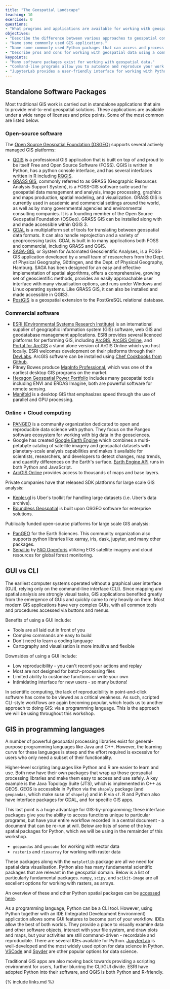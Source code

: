 ```yaml
---
title: "The Geospatial Landscape"
teaching: 10
exercises: 0
questions:
- "What programs and applications are available for working with geospatial data?"
objectives:
- "Describe the difference between various approaches to geospatial computing, and their relative strengths and weaknesses."
- "Name some commonly used GIS applications."
- "Name some commonly used Python packages that can access and process spatial data."
- "Describe pros and cons for working with geospatial data using a command-line versus a graphical user interface."
keypoints:
- "Many software packages exist for working with geospatial data."
- "Command-line programs allow you to automate and reproduce your work."
- "JupyterLab provides a user-friendly interface for working with Python."
---
```



## Standalone Software Packages 

Most traditional GIS work is carried out in standalone applications that aim to provide
end-to-end geospatial solutions. These applications are available under a wide range of
licenses and price points. Some of the most common are listed below.

### Open-source software 

The [Open Source Geospatial Foundation (OSGEO)](http://www.osgeo.org/) supports several actively managed GIS platforms:

  * [QGIS](https://www.qgis.org/en/site/) is a professional GIS application that is
  built on top of and proud to be itself Free and Open Source Software (FOSS). QGIS is
  written in Python, has a python console interface, and has several interfaces written in R including
  [RQGIS](https://cran.r-project.org/package=RQGIS). 
  * [GRASS GIS](https://grass.osgeo.org/), commonly referred to as GRASS 
  (Geographic Resources Analysis Support System), is a FOSS-GIS software suite used for
  geospatial data management and analysis, image processing, graphics and maps
  production, spatial modeling, and visualization. GRASS GIS is currently used in
  academic and commercial settings around the world, as well as by many governmental
  agencies and environmental consulting companies. It is a founding member of the Open
  Source Geospatial Foundation (OSGeo). GRASS GIS can be installed along with and made 
  accessible within QGIS 3.
  * [GDAL](http://www.gdal.org/) is a multiplatform
  set of tools for translating between geospatial data formats. It can also handle
  reprojection and a variety of geoprocessing tasks. GDAL is built in to many
  applications both FOSS and commercial, including GRASS and QGIS.
  * [SAGA-GIS](http://www.saga-gis.org/en/index.html), or System for Automated
  Geoscientific Analyses, is a FOSS-GIS application developed by a small team of
  researchers from the Dept. of Physical Geography, Göttingen, and the Dept. of
  Physical Geography, Hamburg. SAGA has been designed for an easy and effective
  implementation of spatial algorithms, offers a comprehensive, growing set of
  geoscientific methods, provides an easily approachable user interface with many
  visualisation options, and runs under Windows and Linux operating systems. Like 
  GRASS GIS, it can also be installed and made accessible in QGIS3.
  * [PostGIS](https://postgis.net/) is a geospatial extension to the PostGreSQL
  relational database.

### Commercial software 

  * [ESRI (Environmental Systems Research Institute)](https://www.esri.com/en-us/home)
  is an international supplier of geographic information system (GIS) software, web GIS
  and geodatabase management applications. ESRI provides several licenced platforms for
  performing GIS, including [ArcGIS](https://www.arcgis.com/home/index.html), 
  [ArcGIS Online](http://www.esri.com/software/arcgis/arcgisonline), and 
  [Portal for ArcGIS](http://server.arcgis.com/en/portal/) a stand alone version of
  ArGIS Online which you host locally. ESRI welcomes development on their platforms
  through their [DevLabs](https://developers.arcgis.com/). ArcGIS software can be
  installed using 
  [Chef Cookbooks from Github](https://github.com/Esri/arcgis-cookbook).
  * Pitney Bowes produce [MapInfo Professional](https://www.pitneybowes.com/us/location-intelligence/geographic-information-systems/mapinfo-pro.html), 
  which was one of the earliest desktop GIS programs on the market. 
  * [Hexagon Geospatial Power Portfolio](https://www.hexagongeospatial.com/products/power-portfolio) 
  includes many geospatial tools including ENVI and ERDAS Imagine, both are powerful software for remote sensing.
  * [Manifold](http://www.manifold.net/) is a desktop GIS that emphasizes speed through
  the use of parallel and GPU processing. 

### Online + Cloud computing

  * [PANGEO](https://pangeo.io/) is a community organization dedicated to open and reproducible data science with python. 
  They focus on the Pangeo software ecosystem for working with big 
  data in the geosciences.
  * Google has created [Google Earth Engine](https://earthengine.google.com/) which
  combines a multi-petabyte catalog of satellite imagery and geospatial datasets with
  planetary-scale analysis capabilities and makes it available for scientists,
  researchers, and developers to detect changes, map trends, and quantify differences
  on the Earth's surface. [Earth Engine API](https://developers.google.com/earth-engine/) 
  runs in both Python and JavaScript.
  * [ArcGIS Online](http://www.arcgis.com/features/features.html) provides access to
  thousands of maps and base layers.

Private companies have that released SDK platforms for large scale GIS analysis:

 * [Kepler.gl](http://kepler.gl/#/) is Uber's toolkit for handling large datasets (i.e. Uber's data archive).
 * [Boundless Geospatial](https://boundlessgeo.com/) is built upon OSGEO software for enterprise solutions. 

Publically funded open-source platforms for large scale GIS analysis:

 * [PanGEO](http://pangeo.io/) for the Earth Sciences. This community organization also supports python libraries like xarray, iris, dask, jupyter, and many other packages.
 * [Sepal.io](https://sepal.io/) by [FAO Openforis](http://www.openforis.org/tools/geospatial-toolkit.html) utilizing EOS satellite imagery and cloud resources for global forest monitoring.

## GUI vs CLI 

The earliest computer systems operated without a graphical user interface (GUI),
relying only on the command-line interface (CLI). Since mapping and spatial analysis
are strongly visual tasks, GIS applications benefited greatly from the emergence of
GUIs and quickly came to rely heavily on them. Most modern GIS applications have very
complex GUIs, with all common tools and procedures accessed via buttons and menus. 

Benefits of using a GUI include:

  - Tools are all laid out in front of you
  - Complex commands are easy to build
  - Don't need to learn a coding language
  - Cartography and visualisation is more intuitive and flexible
  
Downsides of using a GUI include:

  - Low reproducibility - you can't record your actions and replay
  - Most are not designed for batch-processing files
  - Limited ability to customise functions or write your own
  - Intimidating interface for new users - so many buttons!
  
In scientific computing, the lack of reproducibility in point-and-click software has
come to be viewed as a critical weakness. As such, scripted CLI-style workflows are
again becoming popular, which leads us to another approach to doing GIS: via a
programming language. This is the approach we will be using throughout this workshop.
  
## GIS in programming languages 

A number of powerful geospatial processing libraries exist for general-purpose
programming languages like Java and C++. However, the learning curve for these
languages is steep and the effort required is excessive for users who only need a
subset of their functionality. 

Higher-level scripting languages like Python and R are easier to learn and use. Both
now have their own packages that wrap up those geospatial processing libraries and make
them easy to access and use safely. A key example is the Java Topology Suite (JTS),
which is implemented in C++ as GEOS. GEOS is accessible in Python via the `shapely`
package (and `geopandas`, which make suse of `shapely`) and in R via `sf`. R and Python 
also have interface packages for GDAL, and for specific GIS apps. 

This last point is a huge advantage for GIS-by-programming; these interface packages
give you the ability to access functions unique to particular programs, but have your
entire workflow recorded in a central document - a document that can be re-run at will.
Below are lists of some of the key spatial packages for Python, which we will be using in the
remainder of this workshop.

  * `geopandas` and `geocube` for working with vector data 
  * `rasterio` and `rioxarray` for working with raster data

These packages along with the `matplotlib` package are all we need for spatial data visualisation. Python also has many fundamental scientific packages that are relevant in the geospatial domain. Below is a list of particularly fundamental packages. `numpy`, `scipy`, and `scikit-image` are all excellent options for working with rasters, as arrays.

An overview of these and other Python spatial packages can be [accessed here](https://medium.com/@chrieke/essential-geospatial-python-libraries-5d82fcc38731). 
  
As a programming language, Python can be a CLI tool. However, using
Python together with an IDE (Integrated Development Environment) application
allows some GUI features to become part of your workflow. IDEs allow the best of both
worlds. They provide a place to visually examine data and other software objects,
interact with your file system, and draw plots and maps, but your activities are still
command-driven - recordable and reproducible. There are several IDEs available for Python.
[JupyterLab](https://jupyter.org/) is well-developed and the most widely used option for data science 
in Python. [VSCode](https://code.visualstudio.com/docs/python/python-tutorial) and [Spyder](https://www.spyder-ide.org/)
are other popular options for data science.

Traditional GIS apps are also moving back towards providing a scripting environment for
users, further blurring the CLI/GUI divide. ESRI have adopted Python into their
software, and QGIS is both Python and R-friendly.

{% include links.md %}

